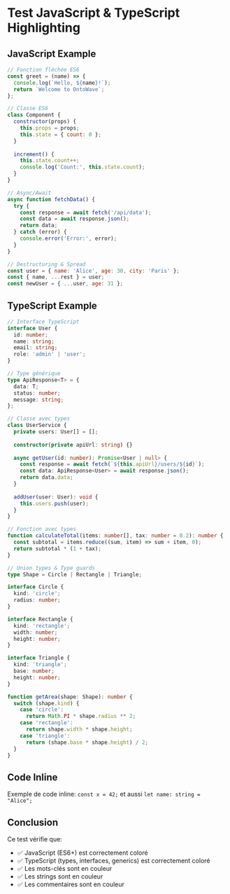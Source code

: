 # Test JavaScript & TypeScript Highlighting

## JavaScript Example

```javascript
// Fonction fléchée ES6
const greet = (name) => {
  console.log(`Hello, ${name}!`);
  return `Welcome to OntoWave`;
};

// Classe ES6
class Component {
  constructor(props) {
    this.props = props;
    this.state = { count: 0 };
  }
  
  increment() {
    this.state.count++;
    console.log('Count:', this.state.count);
  }
}

// Async/Await
async function fetchData() {
  try {
    const response = await fetch('/api/data');
    const data = await response.json();
    return data;
  } catch (error) {
    console.error('Error:', error);
  }
}

// Destructuring & Spread
const user = { name: 'Alice', age: 30, city: 'Paris' };
const { name, ...rest } = user;
const newUser = { ...user, age: 31 };
```

## TypeScript Example

```typescript
// Interface TypeScript
interface User {
  id: number;
  name: string;
  email: string;
  role: 'admin' | 'user';
}

// Type générique
type ApiResponse<T> = {
  data: T;
  status: number;
  message: string;
};

// Classe avec types
class UserService {
  private users: User[] = [];
  
  constructor(private apiUrl: string) {}
  
  async getUser(id: number): Promise<User | null> {
    const response = await fetch(`${this.apiUrl}/users/${id}`);
    const data: ApiResponse<User> = await response.json();
    return data.data;
  }
  
  addUser(user: User): void {
    this.users.push(user);
  }
}

// Fonction avec types
function calculateTotal(items: number[], tax: number = 0.2): number {
  const subtotal = items.reduce((sum, item) => sum + item, 0);
  return subtotal * (1 + tax);
}

// Union types & Type guards
type Shape = Circle | Rectangle | Triangle;

interface Circle {
  kind: 'circle';
  radius: number;
}

interface Rectangle {
  kind: 'rectangle';
  width: number;
  height: number;
}

interface Triangle {
  kind: 'triangle';
  base: number;
  height: number;
}

function getArea(shape: Shape): number {
  switch (shape.kind) {
    case 'circle':
      return Math.PI * shape.radius ** 2;
    case 'rectangle':
      return shape.width * shape.height;
    case 'triangle':
      return (shape.base * shape.height) / 2;
  }
}
```

## Code Inline

Exemple de code inline: `const x = 42;` et aussi `let name: string = "Alice";`

## Conclusion

Ce test vérifie que:
- ✅ JavaScript (ES6+) est correctement coloré
- ✅ TypeScript (types, interfaces, generics) est correctement coloré
- ✅ Les mots-clés sont en couleur
- ✅ Les strings sont en couleur
- ✅ Les commentaires sont en couleur
